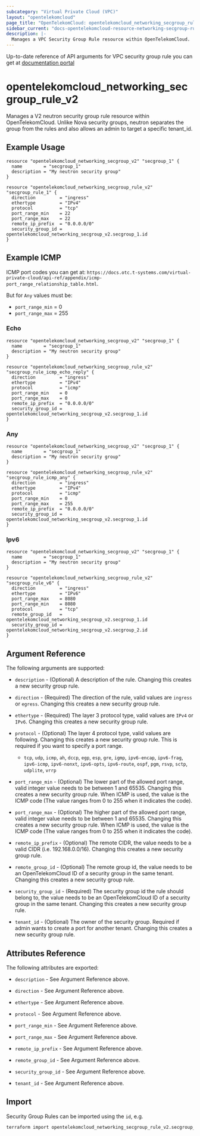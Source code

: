 ```yaml
---
subcategory: "Virtual Private Cloud (VPC)"
layout: "opentelekomcloud"
page_title: "OpenTelekomCloud: opentelekomcloud_networking_secgroup_rule_v2"
sidebar_current: "docs-opentelekomcloud-resource-networking-secgroup-rule-v2"
description: |-
  Manages a VPC Security Group Rule resource within OpenTelekomCloud.
---
```


Up-to-date reference of API arguments for VPC security group rule you can get at
[documentation portal](https://docs.otc.t-systems.com/virtual-private-cloud/api-ref/native_openstack_neutron_apis_v2.0/security_group)

# opentelekomcloud_networking_secgroup_rule_v2

Manages a V2 neutron security group rule resource within OpenTelekomCloud.
Unlike Nova security groups, neutron separates the group from the rules
and also allows an admin to target a specific tenant_id.

## Example Usage

```hcl
resource "opentelekomcloud_networking_secgroup_v2" "secgroup_1" {
  name        = "secgroup_1"
  description = "My neutron security group"
}

resource "opentelekomcloud_networking_secgroup_rule_v2" "secgroup_rule_1" {
  direction         = "ingress"
  ethertype         = "IPv4"
  protocol          = "tcp"
  port_range_min    = 22
  port_range_max    = 22
  remote_ip_prefix  = "0.0.0.0/0"
  security_group_id = opentelekomcloud_networking_secgroup_v2.secgroup_1.id
}
```

## Example ICMP
ICMP port codes you can get at:
`https://docs.otc.t-systems.com/virtual-private-cloud/api-ref/appendix/icmp-port_range_relationship_table.html`.

But for `Any` values must be:
* `port_range_min` = 0
* `port_range_max` = 255

### Echo
```hcl
resource "opentelekomcloud_networking_secgroup_v2" "secgroup_1" {
  name        = "secgroup_1"
  description = "My neutron security group"
}

resource "opentelekomcloud_networking_secgroup_rule_v2" "secgroup_rule_icmp_echo_reply" {
  direction         = "ingress"
  ethertype         = "IPv4"
  protocol          = "icmp"
  port_range_min    = 0
  port_range_max    = 0
  remote_ip_prefix  = "0.0.0.0/0"
  security_group_id = opentelekomcloud_networking_secgroup_v2.secgroup_1.id
}
```

### Any
```hcl
resource "opentelekomcloud_networking_secgroup_v2" "secgroup_1" {
  name        = "secgroup_1"
  description = "My neutron security group"
}

resource "opentelekomcloud_networking_secgroup_rule_v2" "secgroup_rule_icmp_any" {
  direction         = "ingress"
  ethertype         = "IPv4"
  protocol          = "icmp"
  port_range_min    = 0
  port_range_max    = 255
  remote_ip_prefix  = "0.0.0.0/0"
  security_group_id = opentelekomcloud_networking_secgroup_v2.secgroup_1.id
}
```

### Ipv6
```hcl
resource "opentelekomcloud_networking_secgroup_v2" "secgroup_1" {
  name        = "secgroup_1"
  description = "My neutron security group"
}

resource "opentelekomcloud_networking_secgroup_rule_v2" "secgroup_rule_v6" {
  direction         = "ingress"
  ethertype         = "IPv6"
  port_range_max    = 8080
  port_range_min    = 8080
  protocol          = "tcp"
  remote_group_id   = opentelekomcloud_networking_secgroup_v2.secgroup_1.id
  security_group_id = opentelekomcloud_networking_secgroup_v2.secgroup_2.id
}
```

## Argument Reference

The following arguments are supported:

* `description` - (Optional) A description of the rule. Changing this creates a new security group rule.

* `direction` - (Required) The direction of the rule, valid values are `ingress`
  or `egress`. Changing this creates a new security group rule.

* `ethertype` - (Required) The layer 3 protocol type, valid values are `IPv4`
  or `IPv6`. Changing this creates a new security group rule.

* `protocol` - (Optional) The layer 4 protocol type, valid values are following. Changing this creates a new security group rule.
  This is required if you want to specify a port range.
  * `tcp`, `udp`, `icmp`, `ah`, `dccp`, `egp`, `esp`, `gre`, `igmp`, `ipv6-encap`,
  `ipv6-frag`, `ipv6-icmp`, `ipv6-nonxt`, `ipv6-opts`, `ipv6-route`, `ospf`,
  `pgm`, `rsvp`, `sctp`, `udplite`, `vrrp`

* `port_range_min` - (Optional) The lower part of the allowed port range, valid
  integer value needs to be between 1 and 65535. Changing this creates a new
  security group rule. When ICMP is used, the value is the ICMP code
  (The value ranges from 0 to 255 when it indicates the code).

* `port_range_max` - (Optional) The higher part of the allowed port range, valid
  integer value needs to be between 1 and 65535. Changing this creates a new
  security group rule. When ICMP is used, the value is the ICMP code
  (The value ranges from 0 to 255 when it indicates the code).

* `remote_ip_prefix` - (Optional) The remote CIDR, the value needs to be a valid
  CIDR (i.e. 192.168.0.0/16). Changing this creates a new security group rule.

* `remote_group_id` - (Optional) The remote group id, the value needs to be an
  OpenTelekomCloud ID of a security group in the same tenant. Changing this creates
  a new security group rule.

* `security_group_id` - (Required) The security group id the rule should belong
  to, the value needs to be an OpenTelekomCloud ID of a security group in the same
  tenant. Changing this creates a new security group rule.

* `tenant_id` - (Optional) The owner of the security group. Required if admin
  wants to create a port for another tenant. Changing this creates a new
  security group rule.

## Attributes Reference

The following attributes are exported:

* `description` - See Argument Reference above.

* `direction` - See Argument Reference above.

* `ethertype` - See Argument Reference above.

* `protocol` - See Argument Reference above.

* `port_range_min` - See Argument Reference above.

* `port_range_max` - See Argument Reference above.

* `remote_ip_prefix` - See Argument Reference above.

* `remote_group_id` - See Argument Reference above.

* `security_group_id` - See Argument Reference above.

* `tenant_id` - See Argument Reference above.

## Import

Security Group Rules can be imported using the `id`, e.g.

```sh
terraform import opentelekomcloud_networking_secgroup_rule_v2.secgroup_rule_1 aeb68ee3-6e9d-4256-955c-9584a6212745
```
